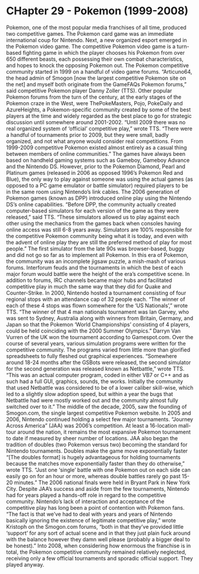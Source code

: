 # CHapter 29 - Pokemon (1999-2008)Pokemon, one of the most popular media franchises of all time, produced two competitive games. The Pokemon card game was an immediate international coup for Nintendo. Next, a new organized esport emerged in the Pokemon video game.The competitive Pokemon video game is a turn-based fighting game in which the player chooses his Pokemon from over 650 different beasts, each possessing their own combat characteristics, and hopes to knock the opposing Pokemon out.The Pokemon competitive community started in 1999 on a handful of video game forums.“Articuno64, the head admin of Smogon [now the largest competitive Pokemon site on the net] and myself both originate from the GameFAQs Pokemon forums,” said competitive Pokemon player Danny Zoller (TTS).Other popular Pokemon forums from the turn of the century, at the early stages of the Pokemon craze in the West, were ThePokeMasters, Pojo, PokeDaily and AzureHeights, a Pokemon-specific community created by some of the best players at the time and widely regarded as the best place to go for strategic discussion until somewhere around 2001-2002.“Until 2009 there was no real organized system of ‘official’ competitive play,” wrote TTS. “There were a handful of tournaments prior to 2009, but they were small, badly organized, and not what anyone would consider real competitions. From 1999-2009 competitive Pokemon existed almost entirely as a casual thing between members of online communities.”The games have always been based on handheld gaming systems such as Gameboy, Gameboy Advance and the Nintendo DS. However, prior to the Pokemon Diamond, Pearl and Platinum games (released in 2006 as opposed 1996’s Pokemon Red and Blue), the only way to play against someone was using the actual games (as opposed to a PC game emulator or battle simulator) required players to be in the same room using Nintendo’s link cables. The 2006 generation of Pokemon games (known as DPP) introduced online play using the Nintendo DS’s online capabilities.“Before DPP, the community actually created computer-based simulators for each version of the game as they were released,” said TTS. “These simulators allowed us to play against each other using the mechanics from the games back when consoles having online access was still 6-8 years away. Simulators are 100% responsible for the competitive Pokemon community being what it is today, and even with the advent of online play they are still the preferred method of play for most people.”The first simulator from the late 90s was browser-based, buggy and did not go so far as to implement all Pokemon. In this era of Pokemon, the community was an incomplete jigsaw puzzle, a mish-mash of various forums. Interforum feuds and the tournaments in which the best of each major forum would battle were the height of the era’s competitive scene.In addition to forums, IRC channels became major hubs and facilitated competitive play in much the same way that they did for Quake and Counter-Strike.In 2000, Nintendo hosted a tournament consisting of four regional stops with an attendance cap of 32 people each.“The winner of each of these 4 stops was flown somewhere for the ‘US Nationals’,” wrote TTS. “The winner of that 4 man nationals tournament was Ian Garvey, who was sent to Sydney, Australia along with winners from Britain, Germany, and Japan so that the Pokemon ‘World Championships’ consisting of 4 players, could be held coinciding with the 2000 Summer Olympics.”Darryn Van Vurren of the UK won the tournament according to Gamespot.com.Over the course of several years, various simulation programs were written for the competitive community. The programs varied from little more than glorified spreadsheets to fully fleshed out graphical experiences.“Somewhere around 18-24 months after the GSBots were released, the second simulator for the second generation was released known as Netbattle,” wrote TTS. “This was an actual computer program, coded in either VB7 or C++  and as such had a full GUI, graphics, sounds, the works. Initially the community that used Netbattle was considered to be of a lower caliber skill-wise, which led to a slightly slow adoption speed, but within a year the bugs that Netbattle had were mostly worked out and the community almost fully switched over to it.”The middle of the decade, 2005, saw the founding of Smogon.com, the single largest competitive Pokemon website.In 2005 and 2006, Nintendo continued holding a select few major tournaments.“Journey Across America” (JAA) was 2006’s competition. At least a 16-location mall-tour around the nation, it remains the most expansive Pokemon tournament to date if measured by sheer number of locations.JAA also began the tradition of doubles (two Pokemon versus two) becoming the standard for Nintendo tournaments. Doubles make the game move exponentially faster“[The doubles format] is hugely advantageous for holding tournaments because the matches move exponentially faster than they do otherwise,” wrote TTS. “Just one ‘single’ battle with one Pokemon out on each side can easily go on for an hour or more, whereas double battles rarely go past 15-20 minutes.”The 2006 national finals were held in Bryant Park in New York City.Despite JAA’s success and aside from the few tournaments, Nintendo had for years played a hands-off role in regard to the competitive community. Nintendo’s lack of interaction and acceptance of the competitive play has long been a point of contention with Pokemon fans.“The fact is that we’ve had to deal with years and years of Nintendo basically ignoring the existence of legitimate competitive play,” wrote Kristoph on the Smogon.com forums, “both in that they’ve provided little ‘support’ for any sort of actual scene and in that they just plain fuck around with the balance however they damn well please (probably a bigger deal to be honest).”Into 2008, when considering how enormous the franchise is in total, the Pokemon competitive community remained relatively neglected, receiving only a few official tournaments and sporadic official support.They played anyway.